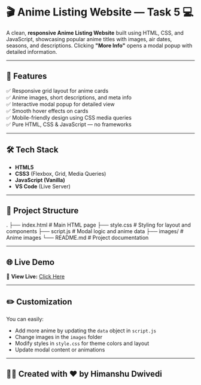 # 🎬 Anime Listing Website — Task 5 💻

A clean, **responsive Anime Listing Website** built using HTML, CSS, and JavaScript, showcasing popular anime titles with images, air dates, seasons, and descriptions. Clicking **"More Info"** opens a modal popup with detailed information.

---

## 🚀 Features
✅ Responsive grid layout for anime cards  
✅ Anime images, short descriptions, and meta info  
✅ Interactive modal popup for detailed view  
✅ Smooth hover effects on cards  
✅ Mobile-friendly design using CSS media queries  
✅ Pure HTML, CSS & JavaScript — no frameworks  

---

## 🛠️ Tech Stack
- **HTML5**  
- **CSS3** (Flexbox, Grid, Media Queries)  
- **JavaScript (Vanilla)**  
- **VS Code** (Live Server)

---

## 📁 Project Structure
.
├── index.html # Main HTML page
├── style.css # Styling for layout and components
├── script.js # Modal logic and anime data
├── images/ # Anime images
└── README.md # Project documentation

---

## 🌐 Live Demo
🔗 **View Live:** [Click Here]([https://yourusername.github.io/anime-listing-task5/](https://piratekingh.github.io/anime-listing-task5/))  

---

## ✏️ Customization
You can easily:
- Add more anime by updating the `data` object in `script.js`
- Change images in the `images` folder
- Modify styles in `style.css` for theme colors and layout
- Update modal content or animations

---

## 👨‍💻 Created with ❤️ by Himanshu Dwivedi
